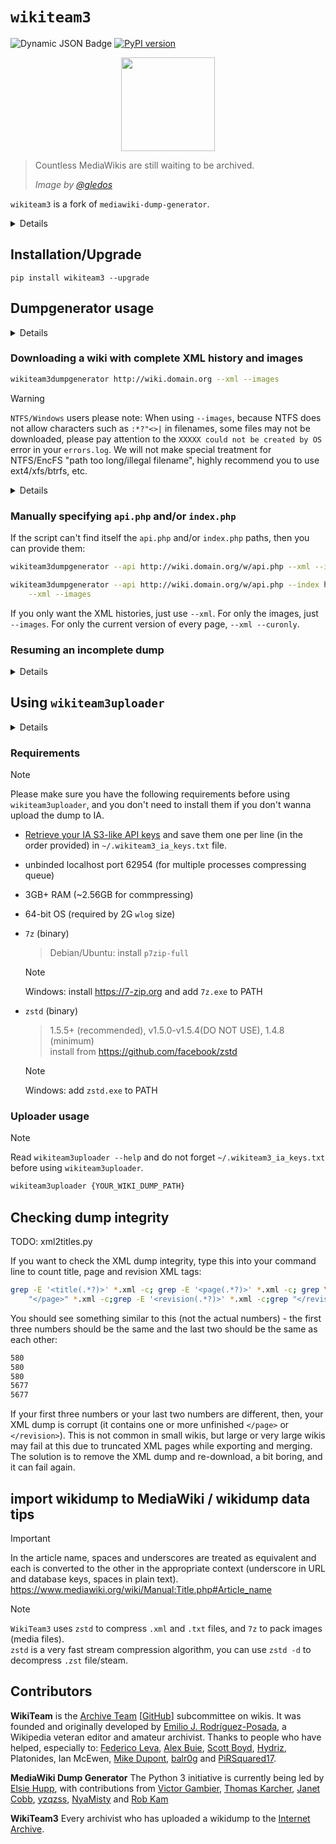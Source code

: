 # `wikiteam3`

![Dynamic JSON Badge](https://img.shields.io/badge/dynamic/json?url=https%3A%2F%2Farchive.org%2Fadvancedsearch.php%3Fq%3Dsubject%3Awikiteam3%26rows%3D1%26page%3D1%26output%3Djson&query=%24.response.numFound&label=WikiTeam3%20Dumps%40IA)
[![PyPI version](https://badge.fury.io/py/wikiteam3.svg)](https://badge.fury.io/py/wikiteam3)

<!-- !["MediaWikiArchive.png"](./MediaWikiArchive.png) -->
<div align=center><img width = "150" height ="150" src ="https://raw.githubusercontent.com/saveweb/wikiteam3/v4-main/MediaWikiArchive.png"/></div>

> Countless MediaWikis are still waiting to be archived.
>
> _Image by [@gledos](https://github.com/gledos/)_

`wikiteam3` is a fork of `mediawiki-dump-generator`.

<details>

## Why we fork mediawiki-dump-generator

Originally, mediawiki-dump-generator was named wikiteam3, but wikiteam upstream (py2 version) suggested that the name should be changed to avoid confusion with the original wikiteam.  
Half a year later, we didn't see any py3 porting progress in the original wikiteam, and mediawiki-dump-generator lacks "code" reviewers.  
So, we decided to break that suggestion, fork and named it back to wikiteam3, put the code here, and release it to pypi wildly.

Everything still under GPLv3 license.

</details>

## Installation/Upgrade

```shell
pip install wikiteam3 --upgrade
```

## Dumpgenerator usage

<!-- DUMPER -->
<details>

```bash
usage: wikiteam3dumpgenerator [-h] [-v] [--cookies cookies.txt] [--delay 1.5]
                              [--retries 5] [--path PATH] [--resume] [--force]
                              [--user USER] [--pass PASSWORD]
                              [--http-user HTTP_USER]
                              [--http-pass HTTP_PASSWORD] [--insecure]
                              [--verbose] [--api_chunksize 50] [--api API]
                              [--index INDEX] [--index-check-threshold 0.80]
                              [--xml] [--curonly] [--xmlapiexport]
                              [--xmlrevisions] [--xmlrevisions_page]
                              [--namespaces 1,2,3] [--exnamespaces 1,2,3]
                              [--images] [--bypass-cdn-image-compression]
                              [--image-timestamp-interval 2019-01-02T01:36:06Z/2023-08-12T10:36:06Z]
                              [--ia-wbm-booster {0,1,2,3}]
                              [--assert-max-pages 123]
                              [--assert-max-edits 123]
                              [--assert-max-images 123]
                              [--assert-max-images-bytes 123]
                              [--get-wiki-engine] [--failfast] [--upload]
                              [-g UPLOADER_ARGS]
                              [wiki]

options:
  -h, --help            show this help message and exit
  -v, --version         show program's version number and exit
  --cookies cookies.txt
                        path to a cookies.txt file
  --delay 1.5           adds a delay (in seconds) [NOTE: most HTTP servers
                        have a 5s HTTP/1.1 keep-alive timeout, you should
                        consider it if you wanna reuse the connection]
  --retries 5           Maximum number of retries for
  --path PATH           path to store wiki dump at
  --resume              resumes previous incomplete dump (requires --path)
  --force               download it even if Wikimedia site or a recent dump
                        exists in the Internet Archive
  --user USER           Username if MediaWiki authentication is required.
  --pass PASSWORD       Password if MediaWiki authentication is required.
  --http-user HTTP_USER
                        Username if HTTP authentication is required.
  --http-pass HTTP_PASSWORD
                        Password if HTTP authentication is required.
  --insecure            Disable SSL certificate verification
  --verbose
  --api_chunksize 50    Chunk size for MediaWiki API (arvlimit, ailimit, etc.)

  wiki                  URL to wiki (e.g. http://wiki.domain.org), auto
                        detects API and index.php
  --api API             URL to API (e.g. http://wiki.domain.org/w/api.php)
  --index INDEX         URL to index.php (e.g.
                        http://wiki.domain.org/w/index.php), (not supported
                        with --images on newer(?) MediaWiki without --api)
  --index-check-threshold 0.80
                        pass index.php check if result is greater than (>)
                        this value (default: 0.80)

Data to download:
  What info download from the wiki

  --xml                 Export XML dump using Special:Export (index.php).
                        (supported with --curonly)
  --curonly             store only the lastest revision of pages
  --xmlapiexport        Export XML dump using API:revisions instead of
                        Special:Export, use this when Special:Export fails and
                        xmlrevisions not supported. (supported with --curonly)
  --xmlrevisions        Export all revisions from an API generator
                        (API:Allrevisions). MediaWiki 1.27+ only. (not
                        supported with --curonly)
  --xmlrevisions_page   [[! Development only !]] Export all revisions from an
                        API generator, but query page by page MediaWiki 1.27+
                        only. (default: --curonly)
  --namespaces 1,2,3    comma-separated value of namespaces to include (all by
                        default)
  --exnamespaces 1,2,3  comma-separated value of namespaces to exclude
  --images              Generates an image dump

Image dump options:
  Options for image dump (--images)

  --bypass-cdn-image-compression
                        Bypass CDN image compression. (CloudFlare Polish,
                        etc.)
  --image-timestamp-interval 2019-01-02T01:36:06Z/2023-08-12T10:36:06Z
                        Only download images uploaded in the given time
                        interval. [format: ISO 8601 UTC interval] (only works
                        with api)
  --ia-wbm-booster {0,1,2,3}
                        Download images from Internet Archive Wayback Machine
                        if possible, reduce the bandwidth usage of the wiki.
                        [0: disabled (default), 1: use earliest snapshot, 2:
                        use latest snapshot, 3: the closest snapshot to the
                        image's upload time]

Assertions:
  What assertions to check before actually downloading, if any assertion
  fails, program will exit with exit code 45. [NOTE: This feature requires
  correct siteinfo API response from the wiki, and not working properly with
  some wikis. But it's useful for mass automated archiving, so you can
  schedule a re-run for HUGE wiki that may run out of your disk]

  --assert-max-pages 123
                        Maximum number of pages to download
  --assert-max-edits 123
                        Maximum number of edits to download
  --assert-max-images 123
                        Maximum number of images to download
  --assert-max-images-bytes 123
                        Maximum number of bytes to download for images [NOTE:
                        this assert happens after downloading images list]

Meta info:
  What meta info to retrieve from the wiki

  --get-wiki-engine     returns the wiki engine
  --failfast            [lack maintenance] Avoid resuming, discard failing
                        wikis quickly. Useful only for mass downloads.

wikiteam3uploader params:
  --upload              (run `wikiteam3uplaoder` for you) Upload wikidump to
                        Internet Archive after successfully dumped
  -g UPLOADER_ARGS, --uploader-arg UPLOADER_ARGS
                        Arguments for uploader.

```
</details>

<!-- DUMPER -->

### Downloading a wiki with complete XML history and images

```bash
wikiteam3dumpgenerator http://wiki.domain.org --xml --images
```

>[!WARNING]
>
> `NTFS/Windows` users please note: When using `--images`, because NTFS does not allow characters such as `:*?"<>|` in filenames, some files may not be downloaded, please pay attention to the `XXXXX could not be created by OS` error in your `errors.log`.
> We will not make special treatment for NTFS/EncFS "path too long/illegal filename", highly recommend you to use ext4/xfs/btrfs, etc.
> <details>
> - Introducing the "illegal filename rename" mechanism will bring complexity. WikiTeam(python2) had this before, but it caused more problems, so it was removed in WikiTeam3.
> - It will cause confusion to the final user of wikidump (usually the Wiki site administrator).
> - NTFS is not suitable for large-scale image dump with millions of files in a single directory.(Windows background service will occasionally scan the whole disk, we think there should be no users using WIN/NTFS to do large-scale MediaWiki archive)
> - Using other file systems can solve all problems.
> </details>

### Manually specifying `api.php` and/or `index.php`

If the script can't find itself the `api.php` and/or `index.php` paths, then you can provide them:

```bash
wikiteam3dumpgenerator --api http://wiki.domain.org/w/api.php --xml --images
```

```bash
wikiteam3dumpgenerator --api http://wiki.domain.org/w/api.php --index http://wiki.domain.org/w/index.php \
    --xml --images
```

If you only want the XML histories, just use `--xml`. For only the images, just `--images`. For only the current version of every page, `--xml --curonly`.

### Resuming an incomplete dump

<details>

```bash
wikiteam3dumpgenerator \
    --api http://wiki.domain.org/w/api.php --xml --images --resume --path /path/to/incomplete-dump
```

In the above example, `--path` is only necessary if the download path (wikidump dir) is not the default.

>[!NOTE]
>
> en: When resuming an incomplete dump, the configuration in `config.json` will override the CLI parameters. (But not all CLI parameters will be ignored, check `config.json` for details)

`wikiteam3dumpgenerator` will also ask you if you want to resume if it finds an incomplete dump in the path where it is downloading.

</details>

## Using `wikiteam3uploader`

<!-- UPLOADER -->
<details>

```bash
usage:  Upload wikidump to the Internet Archive. [-h] [-kf KEYS_FILE]
                                                 [-c {opensource,test_collection,wikiteam}]
                                                 [--dry-run] [-u]
                                                 [--bin-zstd BIN_ZSTD]
                                                 [--zstd-level {17,18,19,20,21,22}]
                                                 [--rezstd]
                                                 [--rezstd-endpoint URL]
                                                 [--bin-7z BIN_7Z]
                                                 [--parallel]
                                                 wikidump_dir

positional arguments:
  wikidump_dir

options:
  -h, --help            show this help message and exit
  -kf KEYS_FILE, --keys_file KEYS_FILE
                        Path to the IA S3 keys file. (first line: access key,
                        second line: secret key) [default:
                        ~/.wikiteam3_ia_keys.txt]
  -c {opensource,test_collection,wikiteam}, --collection {opensource,test_collection,wikiteam}
  --dry-run             Dry run, do not upload anything.
  -u, --update          Update existing item. [!! not implemented yet !!]
  --bin-zstd BIN_ZSTD   Path to zstd binary. [default: zstd]
  --zstd-level {17,18,19,20,21,22}
                        Zstd compression level. [default: 17] If you have a
                        lot of RAM, recommend to use max level (22).
  --rezstd              [server-side recompression] Upload pre-compressed zstd
                        files to rezstd server for recompression with best
                        settings (which may eat 10GB+ RAM), then download
                        back. (This feature saves your lowend machine, lol)
  --rezstd-endpoint URL
                        Rezstd server endpoint. [default: http://pool-
                        rezstd.saveweb.org/rezstd/] (source code:
                        https://github.com/yzqzss/rezstd)
  --bin-7z BIN_7Z       Path to 7z binary. [default: 7z]
  --parallel            Parallelize compression tasks

```
</details>

<!-- UPLOADER -->

### Requirements

> [!NOTE]
>
> Please make sure you have the following requirements before using `wikiteam3uploader`, and you don't need to install them if you don't wanna upload the dump to IA.

- [Retrieve your IA S3-like API keys](http://www.archive.org/account/s3.php) and save them one per line (in the order provided) in `~/.wikiteam3_ia_keys.txt` file.
- unbinded localhost port 62954 (for multiple processes compressing queue)
- 3GB+ RAM (~2.56GB for commpressing)
- 64-bit OS (required by 2G `wlog` size)

- `7z` (binary)
    > Debian/Ubuntu: install `p7zip-full`  

    > [!NOTE]
    >
    > Windows: install <https://7-zip.org> and add `7z.exe` to PATH
- `zstd` (binary)
    > 1.5.5+ (recommended), v1.5.0-v1.5.4(DO NOT USE), 1.4.8 (minimum)  
    > install from <https://github.com/facebook/zstd>  

    > [!NOTE]
    >
    > Windows: add `zstd.exe` to PATH

### Uploader usage

> [!NOTE]
>
> Read `wikiteam3uploader --help` and do not forget `~/.wikiteam3_ia_keys.txt` before using `wikiteam3uploader`.

```bash
wikiteam3uploader {YOUR_WIKI_DUMP_PATH}
```

## Checking dump integrity

TODO: xml2titles.py

If you want to check the XML dump integrity, type this into your command line to count title, page and revision XML tags:

```bash
grep -E '<title(.*?)>' *.xml -c; grep -E '<page(.*?)>' *.xml -c; grep \
    "</page>" *.xml -c;grep -E '<revision(.*?)>' *.xml -c;grep "</revision>" *.xml -c
```

You should see something similar to this (not the actual numbers) - the first three numbers should be the same and the last two should be the same as each other:

```bash
580
580
580
5677
5677
```

If your first three numbers or your last two numbers are different, then, your XML dump is corrupt (it contains one or more unfinished ```</page>``` or ```</revision>```). This is not common in small wikis, but large or very large wikis may fail at this due to truncated XML pages while exporting and merging. The solution is to remove the XML dump and re-download, a bit boring, and it can fail again.

## import wikidump to MediaWiki / wikidump data tips

> [!IMPORTANT]
>
> In the article name, spaces and underscores are treated as equivalent and each is converted to the other in the appropriate context (underscore in URL and database keys, spaces in plain text). <https://www.mediawiki.org/wiki/Manual:Title.php#Article_name>

> [!NOTE]
>
> `WikiTeam3` uses `zstd` to compress `.xml` and `.txt` files, and `7z` to pack images (media files).  
> `zstd` is a very fast stream compression algorithm, you can use `zstd -d` to decompress `.zst` file/steam.

## Contributors

**WikiTeam** is the [Archive Team](http://www.archiveteam.org) [[GitHub](https://github.com/ArchiveTeam)] subcommittee on wikis.
It was founded and originally developed by [Emilio J. Rodríguez-Posada](https://github.com/emijrp), a Wikipedia veteran editor and amateur archivist. Thanks to people who have helped, especially to: [Federico Leva](https://github.com/nemobis), [Alex Buie](https://github.com/ab2525), [Scott Boyd](http://www.sdboyd56.com), [Hydriz](https://github.com/Hydriz), Platonides, Ian McEwen, [Mike Dupont](https://github.com/h4ck3rm1k3), [balr0g](https://github.com/balr0g) and [PiRSquared17](https://github.com/PiRSquared17).

**MediaWiki Dump Generator** The Python 3 initiative is currently being led by [Elsie Hupp](https://github.com/elsiehupp), with contributions from [Victor Gambier](https://github.com/vgambier), [Thomas Karcher](https://github.com/t-karcher), [Janet Cobb](https://github.com/randomnetcat), [yzqzss](https://github.com/yzqzss), [NyaMisty](https://github.com/NyaMisty) and [Rob Kam](https://github.com/robkam)

**WikiTeam3** Every archivist who has uploaded a wikidump to the [Internet Archive](https://archive.org/search?query=subject%3Awikiteam3).

